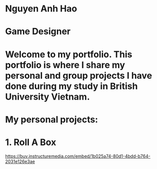 # Nguyen Anh Hao
# Game Designer
# Welcome to my portfolio. This portfolio is where I share my personal and group projects I have done during my study in British University Vietnam.
# My personal projects:
# 1. Roll A Box
https://buv.instructuremedia.com/embed/1b025a74-80d1-4bdd-b764-2031e126e3ae
